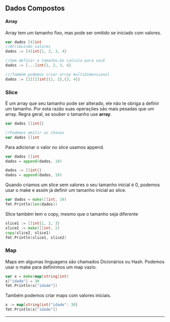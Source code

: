 ## Dados Compostos
#### Array
Array tem um tamanho fixo, mas pode ser omitido se iniciado com valores.
```go
var dados [4]int
//Atribuindo valores
dados := [4]int{1, 2, 3, 4}

//Sem definir o tamanho,Go calcula para você
dados := [...]int{1, 2, 3, 4}

///Também podemos criar array multidimensional
dados := [2][2]int{{1, 2},{3, 4}}
```
### Slice
É um array que seu tamanho pode ser alterado, ele não te obriga a definir um tamanho. Por esta razão suas operações são mais pesadas que um array. Regra geral, se souber o tamanho use **array**.
```go
var dados []int{}

//Podemos omitir as chaves
var dados []int
```
Para adicionar o valor no slice usamos append.
```go
var dados []int
dados = append(dados, 10)

dados := []int{}
dados = append(dados, 10)
``` 
Quando criamos um slice sem valores o seu tamanho inicial é 0, podemos usar o make e assim já definir um tamanho inicial ao slice.
```go
var dados = make([]int, 10)
fmt.Println(len(dados))
```
Slice também tem o copy, mesmo que o tamanho seja diferente
```go
slice1 := []int{1, 2, 3}
slice2 := make([]int, 2)
copy(slice2, slice1)
fmt.Println(slice1, slice2)
```
### Map

Maps em algumas linguagens são chamados Dicionários ou Hash.
Podemos usar o make para definirmos um map vazio.
```go
var x = make(map[string]int)
x["idade"] = 30
fmt.Println(x["idade"])
```
Também podemos criar maps com valores iniciais.
```go
x := map[string]int{"idade": 30}
fmt.Println(x["idade"])
```
___
